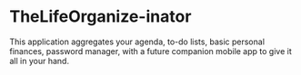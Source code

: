 # TheLifeOrganize-inator
This application aggregates your agenda, to-do lists, basic personal finances, password manager, with a future companion mobile app to give it all in your hand.
